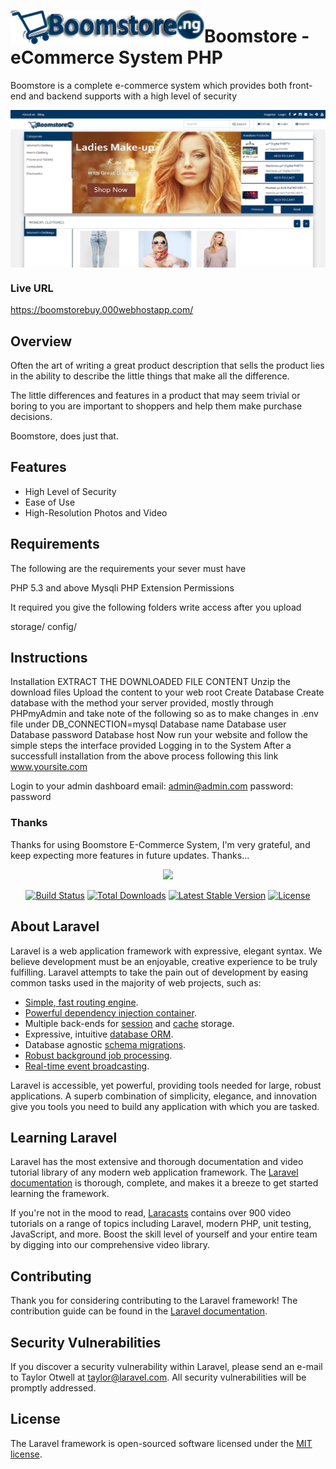 <img src="/documentation/assets/img/logo.png" align="left"
     alt="Logo">



# Boomstore - eCommerce System PHP

Boomstore is a complete e-commerce system which provides both front-end and backend supports with a high level of security

<img src="preview-xl.jpg" align="center"
     alt="Logo">

### Live URL

https://boomstorebuy.000webhostapp.com/

## Overview

Often the art of writing a great product description that sells the product lies in the ability to describe the little things that make all the difference.

The little differences and features in a product that may seem trivial or boring to you are important to shoppers and help them make purchase decisions.

Boomstore, does just that.

## Features

- High Level of Security
- Ease of Use
- High-Resolution Photos and Video

## Requirements

The following are the requirements your sever must have

PHP 5.3 and above
Mysqli PHP Extension
Permissions

It required you give the following folders write access after you upload

storage/
config/

## Instructions

Installation
EXTRACT THE DOWNLOADED FILE CONTENT
Unzip the download files
Upload the content to your web root
Create Database
Create database with the method your server provided, mostly through PHPmyAdmin and take note of the following so as to make changes in .env file under DB_CONNECTION=mysql
Database name
Database user
Database password
Database host
Now run your website and follow the simple steps the interface provided
Logging in to the System
After a successfull installation from the above process
following this link www.yoursite.com

Login to your admin dashboard email: admin@admin.com password: password

### Thanks

Thanks for using Boomstore E-Commerce System, I'm very grateful, and keep expecting more features in future updates. Thanks...

<p align="center"><img src="https://laravel.com/assets/img/components/logo-laravel.svg"></p>

<p align="center">
<a href="https://travis-ci.org/laravel/framework"><img src="https://travis-ci.org/laravel/framework.svg" alt="Build Status"></a>
<a href="https://packagist.org/packages/laravel/framework"><img src="https://poser.pugx.org/laravel/framework/d/total.svg" alt="Total Downloads"></a>
<a href="https://packagist.org/packages/laravel/framework"><img src="https://poser.pugx.org/laravel/framework/v/stable.svg" alt="Latest Stable Version"></a>
<a href="https://packagist.org/packages/laravel/framework"><img src="https://poser.pugx.org/laravel/framework/license.svg" alt="License"></a>
</p>

## About Laravel

Laravel is a web application framework with expressive, elegant syntax. We believe development must be an enjoyable, creative experience to be truly fulfilling. Laravel attempts to take the pain out of development by easing common tasks used in the majority of web projects, such as:

- [Simple, fast routing engine](https://laravel.com/docs/routing).
- [Powerful dependency injection container](https://laravel.com/docs/container).
- Multiple back-ends for [session](https://laravel.com/docs/session) and [cache](https://laravel.com/docs/cache) storage.
- Expressive, intuitive [database ORM](https://laravel.com/docs/eloquent).
- Database agnostic [schema migrations](https://laravel.com/docs/migrations).
- [Robust background job processing](https://laravel.com/docs/queues).
- [Real-time event broadcasting](https://laravel.com/docs/broadcasting).

Laravel is accessible, yet powerful, providing tools needed for large, robust applications. A superb combination of simplicity, elegance, and innovation give you tools you need to build any application with which you are tasked.

## Learning Laravel

Laravel has the most extensive and thorough documentation and video tutorial library of any modern web application framework. The [Laravel documentation](https://laravel.com/docs) is thorough, complete, and makes it a breeze to get started learning the framework.

If you're not in the mood to read, [Laracasts](https://laracasts.com) contains over 900 video tutorials on a range of topics including Laravel, modern PHP, unit testing, JavaScript, and more. Boost the skill level of yourself and your entire team by digging into our comprehensive video library.

## Contributing

Thank you for considering contributing to the Laravel framework! The contribution guide can be found in the [Laravel documentation](http://laravel.com/docs/contributions).

## Security Vulnerabilities

If you discover a security vulnerability within Laravel, please send an e-mail to Taylor Otwell at taylor@laravel.com. All security vulnerabilities will be promptly addressed.

## License

The Laravel framework is open-sourced software licensed under the [MIT license](http://opensource.org/licenses/MIT).
